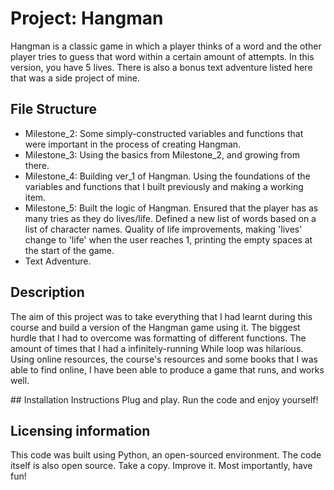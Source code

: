 # Project: Hangman
Hangman is a classic game in which a player thinks of a word and the other player tries to guess that word within a certain amount of attempts. In this version, you have 5 lives.
There is also a bonus text adventure listed here that was a side project of mine.

## File Structure
- Milestone_2: Some simply-constructed variables and functions that were important in the process of creating Hangman.
- Milestone_3: Using the basics from Milestone_2, and growing from there.
- Milestone_4: Building ver_1 of Hangman. Using the foundations of the variables and functions that I built previously and making a working item.
- Milestone_5: Built the logic of Hangman. Ensured that the player has as many tries as they do lives/life. Defined a new list of words based on a list of character names. Quality of life improvements, making 'lives' change to 'life' when the user reaches 1, printing the empty spaces at the start of the game.
- Text Adventure.

## Description
The aim of this project was to take everything that I had learnt during this course and build a version of the Hangman game using it. The biggest hurdle that I had to overcome was formatting of different functions. The amount of times that I had a infinitely-running While loop was hilarious. Using online resources, the course's resources and some books that I was able to find online, I have been able to produce a game that runs, and works well.

## Installation Instructions
Plug and play. Run the code and enjoy yourself!

## Licensing information
This code was built using Python, an open-sourced environment. The code itself is also open source. Take a copy. Improve it. Most importantly, have fun!
